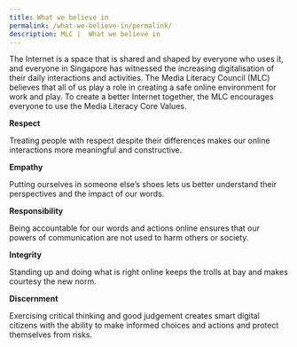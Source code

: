 ```yaml
---
title: What we believe in
permalink: /what-we-believe-in/permalink/
description: MLC |  What we believe in
---
```

The Internet is a space that is shared and shaped by everyone who uses it, and everyone in Singapore has witnessed the increasing digitalisation of their daily interactions and activities. The Media Literacy Council (MLC) believes that all of us play a role in creating a safe online environment for work and play. To create a better Internet together, the MLC encourages everyone to use the Media Literacy Core Values. 


**Respect**

Treating people with respect despite their differences makes our online interactions more meaningful and constructive.


**Empathy**

Putting ourselves in someone else’s shoes lets us better understand their perspectives and the impact of our words.


**Responsibility**

Being accountable for our words and actions online ensures that our powers of communication are not used to harm others or society.


**Integrity**

Standing up and doing what is right online keeps the trolls at bay and makes courtesy the new norm.


**Discernment**

Exercising critical thinking and good judgement creates smart digital citizens with the ability to make informed choices and actions and protect themselves from risks.